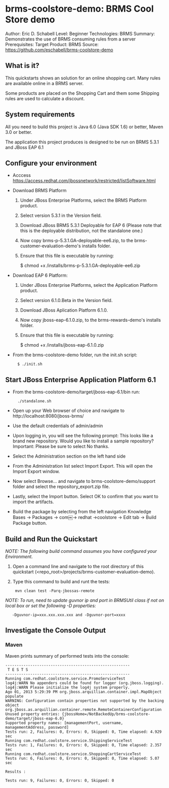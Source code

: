 brms-coolstore-demo: BRMS Cool Store demo
=========================================
Author: Eric D. Schabell
Level: Beginner
Technologies: BRMS
Summary: Demonstrates the use of BRMS consuming rules from a server
Prerequisites: 
Target Product: BRMS
Source: <https://github.com/eschabell/brms-coolstore-demo>

What is it?
-----------

This quickstarts shows an solution for an online shopping cart. Many rules are available online in a BRMS server.

Some products are placed on the Shopping Cart and them some Shipping rules are used to calculate a discount.

System requirements
-------------------

All you need to build this project is Java 6.0 (Java SDK 1.6) or better, Maven 3.0 or better.

The application this project produces is designed to be run on BRMS 5.3.1 and JBoss EAP 6.1

Configure your environment
--------------------------

- Acccess <https://access.redhat.com/jbossnetwork/restricted/listSoftware.html>
- Download BRMS Platform
  1. Under JBoss Enterprise Platforms, select the BRMS Platform product.
  2. Select version 5.3.1 in the Version field.
  3. Download JBoss BRMS 5.3.1 Deployable for EAP 6 (Please note that this is the deployable distribution, not the standalone one.)
  4. Now copy brms-p-5.3.1.GA-deployable-ee6.zip, to the brms-customer-evaluation-demo's installs folder. 
  5. Ensure that this file is executable by running:

        $ chmod +x <path-to-project>/installs/brms-p-5.3.1.GA-deployable-ee6.zip
  
- Download EAP 6 Platform:
  1. Under JBoss Enterprise Platforms, select the Application Platform product.
  2. Select version 6.1.0.Beta in the Version field.
  3. Download JBoss Aplication Platform 6.1.0.
  4. Now copy jboss-eap-6.1.0.zip, to the brms-rewards-demo's installs folder. 
  5. Ensure that this file is executable by running:

        $ chmod +x <path-to-project>/installs/jboss-eap-6.1.0.zip

- From the brms-coolstore-demo folder, run the init.sh script:

        $ ./init.sh


Start JBoss Enterprise Application Platform 6.1
----------------------------------------------

- From the brms-coolstore-demo/target/jboss-eap-6.1/bin run:

        ./standalone.sh

- Open up your Web browser of choice and navigate to http://localhost:8080/jboss-brms/
- Use the default credentials of admin/admin
- Upon logging in, you will see the following prompt:
    This looks like a brand new repository. Would you like to install a sample repository?
    Important: Please be sure to select No thanks. 
- Select the Administration section on the left hand side
- From the Administration list select Import Export. This will open the Import Export window.
- Now select Browse... and navigate to brms-coolstore-demo/support folder and select the repository_export.zip file.
- Lastly, select the Import button. Select OK to confirm that you want to import the artifacts.
- Build the package by selecting from the left navigation Knowledge Bases → Packages → com￼→ redhat →coolstore → Edit tab → Build Package button.

Build and Run the Quickstart
----------------------------

_NOTE: The following build command assumes you have configured your Environment._

1. Open a command line and navigate to the root directory of this quickstart (<repo_root>/projects/brms-customer-evaluation-demo).
2. Type this command to build and runt the tests:

        mvn clean test -Parq-jbossas-remote

_NOTE: To run, need to update guvnor ip and port in BRMSUtil class if not on local box or set the following -D properties:_

       -Dguvnor-ip=xxx.xxx.xxx.xxx and -Dguvnor-port=xxxx


Investigate the Console Output
------------------------------

### Maven

Maven prints summary of performed tests into the console:

    -------------------------------------------------------
     T E S T S
    -------------------------------------------------------
    Running com.redhat.coolstore.service.PromoServiceTest
    log4j:WARN No appenders could be found for logger (org.jboss.logging).
    log4j:WARN Please initialize the log4j system properly.
    Ago 01, 2013 5:29:39 PM org.jboss.arquillian.container.impl.MapObject populate
    WARNING: Configuration contain properties not supported by the backing object org.jboss.as.arquillian.container.remote.RemoteContainerConfiguration
    Unused property entries: {jbossHome=/NotBackedUp/brms-coolstore-demo/target/jboss-eap-6.0}
    Supported property names: [managementPort, username, managementAddress, password]
    Tests run: 2, Failures: 0, Errors: 0, Skipped: 0, Time elapsed: 4.929 sec
    Running com.redhat.coolstore.service.ShippingServiceTest
    Tests run: 1, Failures: 0, Errors: 0, Skipped: 0, Time elapsed: 2.357 sec
    Running com.redhat.coolstore.service.ShoppingCartServiceTest
    Tests run: 6, Failures: 0, Errors: 0, Skipped: 0, Time elapsed: 5.07 sec
    
    Results :
    
    Tests run: 9, Failures: 0, Errors: 0, Skipped: 0
    
